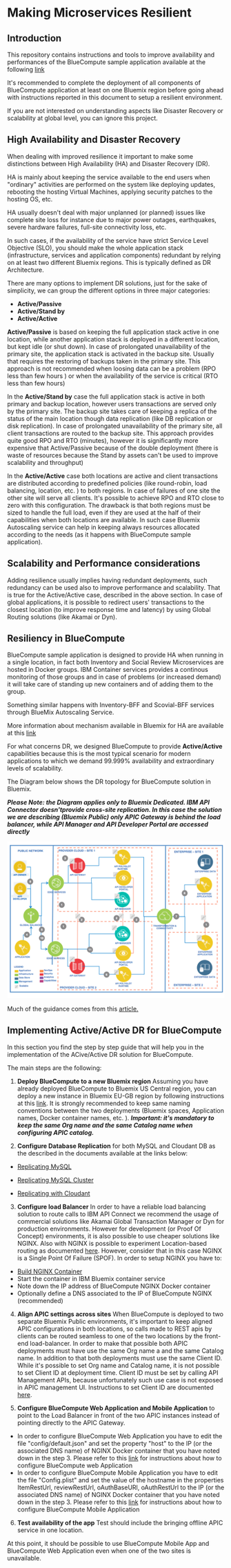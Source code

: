 # Making Microservices Resilient

## Introduction
This repository contains instructions and tools to improve availability and performances of the BlueCompute sample application available at the following [link](https://github.com/ibm-cloud-architecture/refarch-cloudnative)

It's recommended to complete the deployment of all components of BlueCompute application at least on one Bluemix region before going ahead with instructions reported in this document to setup a resilient environment.

If you are not interested on understanding aspects like Disaster Recovery or scalability at global level, you can ignore this project.

## High Availability and Disaster Recovery
When dealing with improved resilience it important to make some distinctions between High Availability (HA) and Disaster Recovery (DR).

HA is mainly about keeping the service available to the end users when "ordinary" activities are performed on the system like deploying updates, rebooting the hosting Virtual Machines, applying security patches to the hosting OS, etc.  

HA usually doesn't deal with major unplanned (or planned) issues like complete site loss for instance due to major power outages, earthquakes, severe hardware failures, full-site connectivity loss, etc.   

In such cases, if the availability of the service have strict Service Level Objective (SLO), you should make the whole application stack (infrastructure, services and application components) redundant by relying on at least two different Bluemix regions. This is typically defined as DR Architecture.

There are many options to implement DR solutions, just for the sake of simplicity, we can group the different options in three major categories:

* __Active/Passive__
* __Active/Stand by__
* __Active/Active__

__Active/Passive__ is based on keeping the full application stack active in one location, while another application stack is deployed in a different location, but kept idle (or shut down). In case of prolongated unavailability of the primary site, the application stack is activated in the backup site. Usually that requires the restoring of backups taken in the primary site. This approach is not recommended when loosing data can be a problem (RPO less than few hours ) or when the availability of the service is critical (RTO less than few hours)

In the __Active/Stand by__ case the full application stack is active in both primary and backup location, however users transactions are served only by the primary site. The backup site takes care of keeping a replica of the status of the main location though data replication (like DB replication or disk replication). In case of prolongated unavailability of the primary site, all client transactions are routed to the backup site. This approach provides quite good RPO and RTO (minutes), however it is significantly more expensive that Active/Passive because of the double deployment (there is waste of resources because the Stand by assets can't be used to improve scalability and throughput)  

In the __Active/Active__ case both locations are active and client transactions are distributed according to predefined policies (like round-robin, load balancing, location, etc. ) to both regions.  In case of failures of one site the other site will serve all clients. It's possible to achieve RPO and RTO close to zero with this configuration. The drawback is that both regions must be sized to handle the full load, even if they are used at the half of their capabilities when both locations are available. In such case Bluemix Autoscaling service can help in keeping always resources allocated according to the needs (as it happens with BlueCompute sample application).

## Scalability and Performance considerations

Adding resilience usually implies having redundant deployments, such redundancy can be used also to improve performance and scalability. That is true for the Active/Active case, described in the above section.
In case of global applications, it is possible to redirect users' transactions to the closest location (to improve response time and latency) by using Global Routing solutions (like Akamai or Dyn).

## Resiliency in BlueCompute
BlueCompute sample application is designed to provide HA when running in a single location, in fact both Inventory and Social Review Microservices are hosted in Docker groups. IBM Container services provides a continous monitoring of those groups and in case of problems (or increased demand) it will take care of standing up new containers and of adding them to the group.

Something similar happens with Inventory-BFF and Scovial-BFF services through BlueMix Autoscaling Service.

More information about mechanism available in Bluemix for HA are available at this [link](BMX_HA.md)

For what concerns DR, we designed BlueCompute to provide __Active/Active__ capabilities because this is the most typical scenario for modern applications to which we demand 99.999% availability and extraordinary  levels of scalability.

The Diagram below shows the DR topology for BlueCompute solution in Bluemix.

***Please Note: the Diagram applies only to Bluemix Dedicated. IBM API Connector doesn'tprovide cross-site replication. In this case the solution we are describing (Bluemix Public) only APIC Gateway is behind the load balancer, while API Manager and API Developer Portal are  accessed directly***  

 ![Architecture](DR-Active-Active.png?raw=true)

Much of the guidance comes from this [article.](https://www.ibm.com/developerworks/cloud/library/cl-high-availability-and-disaster-recovery-in-bluemix-trs/index.html)


## Implementing Active/Active DR for BlueCompute
In this section you find the step by step guide that will help you in the implementation of the ACive/Active DR solution for BlueCompute.

The main steps are the following:  

1. __Deploy BlueCompute to a new Bluemix region__ Assuming you have already deployed BlueCompute to Bluemix US Central region, you can deploy a new instance in Bluemix EU-GB region by following instructions at this [link](https://github.com/ibm-cloud-architecture/refarch-cloudnative). It is strongly recommended to keep same naming conventions between the two deployments (Bluemix spaces, Application names, Docker container names, etc. ). ___Important: it's mandatory to keep the same Org name and the same Catalog name when configuring APIC catalog.___  

2. __Configure Database Replication__  for both MySQL and Cloudant DB as the described in the documents available at the links below:

 * [Replicating MySQL](./mysql/README.md)
 
 * [Replicating MySQL Cluster](./mysql-cluster/README.md)

 * [Replicating with Cloudant](./cloudant/README.md)

3. __Configure load Balancer__ In order to have a reliable load balancing solution to route calls to IBM API Connect we recommend the usage of commercial solutions like Akamai Global Transaction Manager or Dyn for production environments. However for development (or Proof Of Concept) environments, it is also possible to use cheaper solutions like NGINX. Also with NGINX is possible to experiment Location-based routing as documented [here](http://jamesthom.as/blog/2015/09/11/location-based-cloud-foundry-applications-with-nginx-and-docker/). However, consider that in this case NGINX is a Single Point Of Failure (SPOF). In order to setup NGINX you have to:  
  * [Build NGINX Container](https://github.com/ibm-cloud-architecture/refarch-cloudnative-nginx)
  * Start the container in IBM Bluemix container service
  * Note down the IP address of BlueCompute NGINX Docker container
  * Optionally define a DNS associated to the IP of BlueCompute NGINX (recommended)

4. __Align APIC settings across sites__ When BlueCompute is deployed to two separate Bluemix Public environments, it's important to keep aligned APIC configurations in both locations, so calls made to REST apis by clients can be routed seamless to one of the two locations by the front-end load-balancer. In order to make that possible both APIC deployments must have use the same Org name a and the same Catalog name. In addition to that both deployments must use the same Client ID. While it's possible to set Org name and Catalog name, it is not possible to set Client ID at deployment time. Client ID must be set by calling API Management APIs, because unfortunately such use case is not exposed in APIC management UI. Instructions to set Client ID are documented [here](./set_APIC_CLIENTID.md).

5. __Configure BlueCompute Web Application and Mobile Application__  to point to the Load Balancer in front of the two APIC instances instead of pointing directly to the APIC Gateway.
  * In order to configure BlueCompute Web Application you have to edit the file "config/default.json" and set the property "host" to the IP (or the associated DNS name) of NGINX Docker container that you have noted down in the step 3. Please refer to this [link](https://github.com/ibm-cloud-architecture/refarch-cloudnative-bluecompute-web) for instructions about how to configure BlueCompute web Application
  * In order to configure BlueCompute Mobile Application you have to edit the file "Config.plist" and set the value of the hostname in the properties ItemRestUrl, reviewRestUrl, oAuthBaseURl, oAuthRestUrl to the IP (or the associated DNS name) of NGINX Docker container that you have noted down in the step 3. Please refer to this [link](https://github.com/ibm-cloud-architecture/refarch-cloudnative-bluecompute-mobile) for instructions about how to configure BlueCompute Mobile Application

6. __Test availability of the app__  Test should include the bringing offline APIC service in one location.

At this point, it should be possible to use BlueCompute Mobile App and BlueCompute Web Application even when one of the two sites is unavailable.
